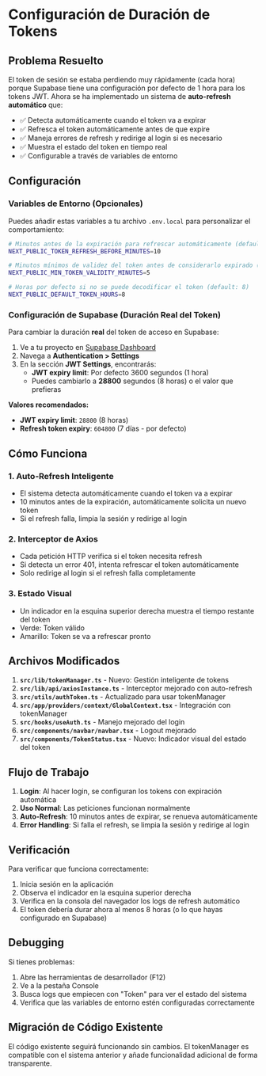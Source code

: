 # Configuración de Duración de Tokens

## Problema Resuelto

El token de sesión se estaba perdiendo muy rápidamente (cada hora) porque Supabase tiene una configuración por defecto de 1 hora para los tokens JWT. Ahora se ha implementado un sistema de **auto-refresh automático** que:

- ✅ Detecta automáticamente cuando el token va a expirar
- ✅ Refresca el token automáticamente antes de que expire
- ✅ Maneja errores de refresh y redirige al login si es necesario
- ✅ Muestra el estado del token en tiempo real
- ✅ Configurable a través de variables de entorno

## Configuración

### Variables de Entorno (Opcionales)

Puedes añadir estas variables a tu archivo `.env.local` para personalizar el comportamiento:

```bash
# Minutos antes de la expiración para refrescar automáticamente (default: 10)
NEXT_PUBLIC_TOKEN_REFRESH_BEFORE_MINUTES=10

# Minutos mínimos de validez del token antes de considerarlo expirado (default: 5)
NEXT_PUBLIC_MIN_TOKEN_VALIDITY_MINUTES=5

# Horas por defecto si no se puede decodificar el token (default: 8)
NEXT_PUBLIC_DEFAULT_TOKEN_HOURS=8
```

### Configuración de Supabase (Duración Real del Token)

Para cambiar la duración **real** del token de acceso en Supabase:

1. Ve a tu proyecto en [Supabase Dashboard](https://app.supabase.com)
2. Navega a **Authentication > Settings**
3. En la sección **JWT Settings**, encontrarás:
   - **JWT expiry limit**: Por defecto 3600 segundos (1 hora)
   - Puedes cambiarlo a **28800** segundos (8 horas) o el valor que prefieras

**Valores recomendados:**

- **JWT expiry limit**: `28800` (8 horas)
- **Refresh token expiry**: `604800` (7 días - por defecto)

## Cómo Funciona

### 1. Auto-Refresh Inteligente

- El sistema detecta automáticamente cuando el token va a expirar
- 10 minutos antes de la expiración, automáticamente solicita un nuevo token
- Si el refresh falla, limpia la sesión y redirige al login

### 2. Interceptor de Axios

- Cada petición HTTP verifica si el token necesita refresh
- Si detecta un error 401, intenta refrescar el token automáticamente
- Solo redirige al login si el refresh falla completamente

### 3. Estado Visual

- Un indicador en la esquina superior derecha muestra el tiempo restante del token
- Verde: Token válido
- Amarillo: Token se va a refrescar pronto

## Archivos Modificados

1. **`src/lib/tokenManager.ts`** - Nuevo: Gestión inteligente de tokens
2. **`src/lib/api/axiosInstance.ts`** - Interceptor mejorado con auto-refresh
3. **`src/utils/authToken.ts`** - Actualizado para usar tokenManager
4. **`src/app/providers/context/GlobalContext.tsx`** - Integración con tokenManager
5. **`src/hooks/useAuth.ts`** - Manejo mejorado del login
6. **`src/components/navbar/navbar.tsx`** - Logout mejorado
7. **`src/components/TokenStatus.tsx`** - Nuevo: Indicador visual del estado del token

## Flujo de Trabajo

1. **Login**: Al hacer login, se configuran los tokens con expiración automática
2. **Uso Normal**: Las peticiones funcionan normalmente
3. **Auto-Refresh**: 10 minutos antes de expirar, se renueva automáticamente
4. **Error Handling**: Si falla el refresh, se limpia la sesión y redirige al login

## Verificación

Para verificar que funciona correctamente:

1. Inicia sesión en la aplicación
2. Observa el indicador en la esquina superior derecha
3. Verifica en la consola del navegador los logs de refresh automático
4. El token debería durar ahora al menos 8 horas (o lo que hayas configurado en Supabase)

## Debugging

Si tienes problemas:

1. Abre las herramientas de desarrollador (F12)
2. Ve a la pestaña Console
3. Busca logs que empiecen con "Token" para ver el estado del sistema
4. Verifica que las variables de entorno estén configuradas correctamente

## Migración de Código Existente

El código existente seguirá funcionando sin cambios. El tokenManager es compatible con el sistema anterior y añade funcionalidad adicional de forma transparente.
